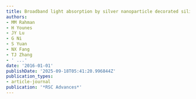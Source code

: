 ```yaml
---
title: Broadband light absorption by silver nanoparticle decorated silica nanospheres
authors:
- MM Rahman
- H Younes
- JY Lu
- G Ni
- S Yuan
- NX Fang
- TJ Zhang
- ' ...'
date: '2016-01-01'
publishDate: '2025-09-18T05:41:20.996844Z'
publication_types:
- article-journal
publication: '*RSC Advances*'
---
```

